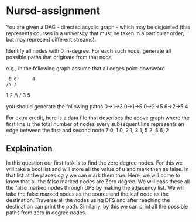 # Nursd-assignment

You are given a DAG - directed acyclic graph - which may be disjointed (this represents courses in a university that must be taken in a particular order, but may represent different streams).

Identify all nodes with 0 in-degree.
For each such node, generate all possible paths that originate from that node

e.g., in the following graph assume that all edges point downward

     0 6      4
    /\ /
   1  2
  /\ /
 3  5

you should generate the following paths
0->1->3
0->1->5 
0->2->5
6->2->5
4

For extra credit, here is a data file that describes the above graph where 
the first line is the total number of nodes 
every subsequent line represents an edge between the first and second node
7 
0, 1
0, 2
1, 3
1, 5
2, 5
6, 2

## Explaination
In this question our first task is to find the zero degree nodes. For this we will take a bool list and will store all the value of u and mark then as false. In that list at the places og y we can mark them true. Here, we will come to know that all the false marked nodes are Zero degree. We will pass these all the false marked nodes through DFS by making the adjacency list. We will take the false marked nodes as the source and the leaf node as the destination. Traverse all the nodes using DFS and after reaching the destination can print the path. Similarly, by this we can print all the possible paths from zero in degree nodes.
